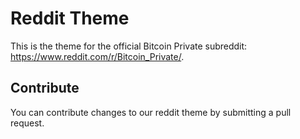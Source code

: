 # Reddit Theme

This is the theme for the official Bitcoin Private subreddit: <a href="https://www.reddit.com/r/Bitcoin_Private/">https://www.reddit.com/r/Bitcoin_Private/</a>.

## Contribute

You can contribute changes to our reddit theme by submitting a pull request.
